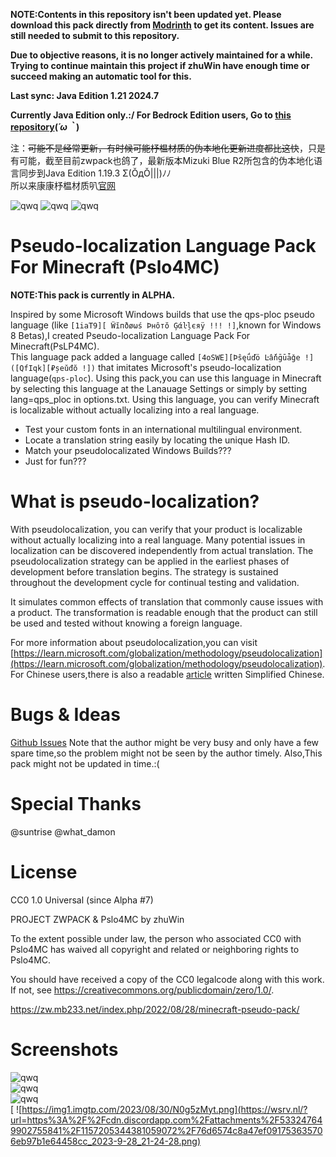 
**NOTE:Contents in this repository isn't been updated yet. Please download this pack directly from [Modrinth](https://modrinth.com/resourcepack/pslp4mc/version/230830) to get its content. Issues are still needed to submit to this repository.**

**Due to objective reasons, it is no longer actively maintained for a while. Trying to continue maintain this project if zhuWin have enough time or succeed making an automatic tool for this.**

**Last sync: Java Edition 1.21 2024.7**

**Currently Java Edition only.:/ For Bedrock Edition users, Go to [this repository](https://github.com/SomethingWasWrong-David/MinecraftBE-Pseudo-LanguagePack/)(⁠*⁠´⁠ω⁠｀⁠*⁠)**

注：~~可能不是经常更新，有时候可能杼榅材质的伪本地化更新进度都比这快~~，只是有可能，截至目前zwpack也鸽了，最新版本Mizuki Blue R2所包含的伪本地化语言同步到Java Edition 1.19.3 Σ(ŎдŎ|||)ﾉﾉ<br>所以来康康杼榅材质叭[官网](https://zwpurepvp.mysxl.cn)

![qwq](https://cdn.modrinth.com/data/oZcsj8Sx/images/ffc01cd3950a12f30f10183d276ddc0c8675fdf0.png)
![qwq](https://cdn.modrinth.com/data/oZcsj8Sx/images/02d62ffc5fc90d05ed4bc32a08f40c3bf8bb24ee.png)
![qwq](https://cdn.modrinth.com/data/oZcsj8Sx/images/ee4905995bac5cc5d534df0c8b3167299741cb93.png)

# Pseudo-localization Language Pack For Minecraft (Pslo4MC)

**NOTE:This pack is currently in ALPHA.**


Inspired by some Microsoft Windows builds that use the qps-ploc pseudo language (like `[1iaT9][ Ẅĭпðøωś Þнôтŏ Ģάŀļєяÿ !!! !]`,known for Windows 8 Betas),I created Pseudo-localization Language Pack For Minecraft(PsLP4MC).<br>
This language pack added a language called `[4oSWE][Þŝęǘďö Ŀấňḡūǡǧe !]([QfIqk][₽șeǔđŏ !])` that imitates Microsoft's pseudo-localization language(`qps-ploc`).
Using this pack,you can use this language in Minecraft by selecting this language at the Lanauage Settings or simply by setting lang=qps_ploc in options.txt.
Using this language, you can verify Minecraft is localizable without actually localizing into a real language.
<br>
* Test your custom fonts in an international multilingual environment.
* Locate a translation string easily by locating the unique Hash ID.
* Match your pseudolocalizated Windows Builds???
* Just for fun???

# What is pseudo-localization?

With pseudolocalization, you can verify that your product is localizable without actually localizing into a real language. Many potential issues in localization can be discovered independently from actual translation. The pseudolocalization strategy can be applied in the earliest phases of development before translation begins. The strategy is sustained throughout the development cycle for continual testing and validation.

It simulates common effects of translation that commonly cause issues with a product. The transformation is readable enough that the product can still be used and tested without knowing a foreign language.

For more information about pseudolocalization,you can visit [https://learn.microsoft.com/globalization/methodology/pseudolocalization](https://learn.microsoft.com/globalization/methodology/pseudolocalization).
For Chinese users,there is also a readable [article]([https://www.bilibili.com/read/cv18226873) written Simplified Chinese.




# Bugs & Ideas
[Github Issues](https://github.com/zhuWin/Minecraft-Pseudo-localization-Language-Pack/issues)
Note that the author might be very busy and only have a few spare time,so the problem might not be seen by the author timely.
Also,This pack might not be updated in time.:(

# Special Thanks

@suntrise
@what_damon

# License

CC0 1.0 Universal (since Alpha #7)

PROJECT ZWPACK & Pslo4MC by zhuWin

To the extent possible under law, the person who associated CC0 with
Pslo4MC has waived all copyright and related or neighboring rights
to Pslo4MC.

You should have received a copy of the CC0 legalcode along with this
work.  If not, see https://creativecommons.org/publicdomain/zero/1.0/.

https://zw.mb233.net/index.php/2022/08/28/minecraft-pseudo-pack/

# Screenshots

![qwq](https://zw.mb233.net/wp-content/uploads/2022/08/23aaf18ca1d1a780.jpg)
<br>
![qwq](http://zw.mb233.net/wp-content/uploads/2023/01/2022-12-19_07.43.10.png)
<br>
![qwq](http://zw.mb233.net/wp-content/uploads/2023/01/2022-12-25_11.10.32.png)
<br>[
![https://img1.imgtp.com/2023/08/30/N0g5zMyt.png](https://wsrv.nl/?url=https%3A%2F%2Fcdn.discordapp.com%2Fattachments%2F533247649902755841%2F1157205344381059072%2F76d6574c8a47ef091753635706eb97b1e64458cc_2023-9-28_21-24-28.png)
<br>
